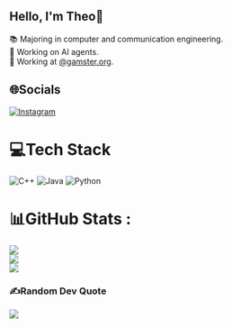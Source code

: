 ## Hello, I'm Theo👋

📚 Majoring in computer and communication engineering.<br/>
🤖 Working on AI agents.<br/>
💼 Working at [@gamster.org](https://web.gamster.org).


## 🌐Socials
[![Instagram](https://img.shields.io/badge/Instagram-%23E4405F.svg?logo=Instagram&logoColor=white)](https://instagram.com/itsb2.123) 

# 💻Tech Stack
![C++](https://img.shields.io/badge/c++-%2300599C.svg?style=flat&logo=c%2B%2B&logoColor=white) ![Java](https://img.shields.io/badge/java-%23ED8B00.svg?style=flat&logo=java&logoColor=white) ![Python](https://img.shields.io/badge/python-3670A0?style=flat&logo=python&logoColor=ffdd54)
# 📊GitHub Stats :
![](https://github-readme-stats.vercel.app/api?username=ItsB2&theme=dark&hide_border=false&include_all_commits=true&count_private=false)<br/>
![](https://github-readme-streak-stats.herokuapp.com/?user=ItsB2&theme=dark&hide_border=false)<br/>
![](https://github-readme-stats.vercel.app/api/top-langs/?username=ItsB2&theme=dark&hide_border=false&include_all_commits=true&count_private=false&layout=compact)

### ✍️Random Dev Quote
![](https://quotes-github-readme.vercel.app/api?type=horizontal&theme=radical)
